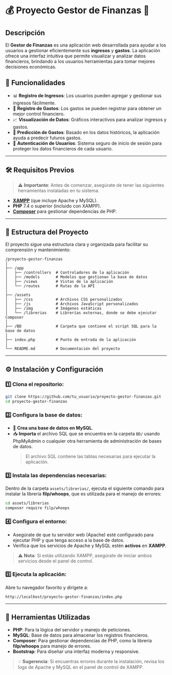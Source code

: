 # 💰 Proyecto Gestor de Finanzas 💼

## Descripción
El **Gestor de Finanzas** es una aplicación web desarrollada para ayudar a los usuarios a gestionar eficientemente sus **ingresos** y **gastos**. La aplicación ofrece una interfaz intuitiva que permite visualizar y analizar datos financieros, brindando a los usuarios herramientas para tomar mejores decisiones económicas.

## 🚀 Funcionalidades
- 📊 **Registro de Ingresos**: Los usuarios pueden agregar y gestionar sus ingresos fácilmente.
- 🛒 **Registro de Gastos**: Los gastos se pueden registrar para obtener un mejor control financiero.
- 📈 **Visualización de Datos**: Gráficos interactivos para analizar ingresos y gastos.
- 🔮 **Predicción de Gastos**: Basado en los datos históricos, la aplicación ayuda a predecir futuros gastos.
- 🔐 **Autenticación de Usuarios**: Sistema seguro de inicio de sesión para proteger los datos financieros de cada usuario.

---

## 🛠️ Requisitos Previos
> ⚠️ **Importante**: Antes de comenzar, asegúrate de tener las siguientes herramientas instaladas en tu sistema.

- **[XAMPP](https://www.apachefriends.org/index.html)** (que incluye Apache y MySQL).
- **PHP** 7.4 o superior (incluido con XAMPP).
- **[Composer](https://getcomposer.org/)** para gestionar dependencias de PHP.

---

## 📂 Estructura del Proyecto

El proyecto sigue una estructura clara y organizada para facilitar su comprensión y mantenimiento:

```
/proyecto-gestor-finanzas
│
├── /app
│   ├── /controllers  # Controladores de la aplicación
│   ├── /models       # Modelos que gestionan la base de datos
│   ├── /views        # Vistas de la aplicación
│   └── /routes       # Rutas de la API
│
├── /assets
│   ├── /css          # Archivos CSS personalizados
│   ├── /js           # Archivos JavaScript personalizados
│   ├── /img          # Imágenes estáticas
│   └── /librerias    # Librerías externas, donde se debe ejecutar Composer
│
├── /BD               # Carpeta que contiene el script SQL para la base de datos
│
├── index.php         # Punto de entrada de la aplicación
│
└── README.md         # Documentación del proyecto
```

---

## ⚙️ Instalación y Configuración

### 1️⃣ Clona el repositorio:
```bash
git clone https://github.com/tu_usuario/proyecto-gestor-finanzas.git
cd proyecto-gestor-finanzas
```

### 2️⃣ Configura la base de datos:
- 📂 **Crea una base de datos en MySQL**.
- 📥 **Importa** el archivo SQL que se encuentra en la carpeta `BD/` usando PhpMyAdmin o cualquier otra herramienta de administración de bases de datos.
  > El archivo SQL contiene las tablas necesarias para ejecutar la aplicación.

### 3️⃣ Instala las dependencias necesarias:
Dentro de la carpeta `assets/librerias/`, ejecuta el siguiente comando para instalar la librería **filp/whoops**, que es utilizada para el manejo de errores:

```bash
cd assets/librerias
composer require filp/whoops
```

### 4️⃣ Configura el entorno:
- Asegúrate de que tu servidor web (Apache) esté configurado para ejecutar PHP y que tenga acceso a la base de datos.
- Verifica que los servicios de Apache y MySQL estén **activos** en **XAMPP**.

> ⚠️ **Nota**: Si estás utilizando XAMPP, asegúrate de iniciar ambos servicios desde el panel de control.

### 5️⃣ Ejecuta la aplicación:
Abre tu navegador favorito y dirígete a:
```
http://localhost/proyecto-gestor-finanzas/index.php
```

---

## 🔧 Herramientas Utilizadas
- **PHP**: Para la lógica del servidor y manejo de peticiones.
- **MySQL**: Base de datos para almacenar los registros financieros.
- **Composer**: Para gestionar dependencias de PHP, como la librería **filp/whoops** para manejo de errores.
- **Bootstrap**: Para diseñar una interfaz moderna y responsive.

> 💡 **Sugerencia**: Si encuentras errores durante la instalación, revisa los logs de Apache y MySQL en el panel de control de XAMPP.
